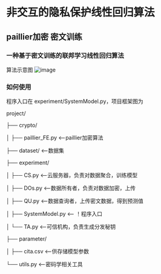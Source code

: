 # 非交互的隐私保护线性回归算法

## paillier加密 密文训练

### 一种基于密文训练的联邦学习线性回归算法
算法示意图
![image](https://github.com/user-attachments/assets/bf898dd2-ac5e-4ad3-bd38-4e797ac1a583)


### 如何使用
程序入口在 experiment/SystemModel.py，项目框架图为

project/

├── crypto/

│   ├── paillier_FE.py    <--paillier加密算法

├── dataset/              <--数据集

├── experiment/

│   ├── CS.py             <--云服务器，负责对数据聚合，训练模型

│   ├── DOs.py             <--数据所有者，负责对数据加密，上传

│   ├── QU.py             <--数据查询者，上传密文数据，得到预测值

│   ├── SystemModel.py     <-- ！程序入口

│   └── TA.py             <--可信机构，负责生成分发秘钥

├── parameter/

│   ├── cita.csv         <--供存储模型参数

└── utils.py             <--密码学相关工具

